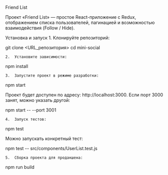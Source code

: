 Friend List

Проект «Friend List» — простое React-приложение с Redux, отображением списка пользователей, пагинацией и возможностью взаимодействия (Follow / Hide).

Установка и запуск
	1.	Клонируйте репозиторий:

git clone <URL_репозитория>
cd mini-social

	2.	Установите зависимости:

npm install

	3.	Запустите проект в режиме разработки:

npm start

Проект будет доступен по адресу: http://localhost:3000.
Если порт 3000 занят, можно указать другой:

npm start -- --port 3001

	4.	Запуск тестов:

npm test

Можно запускать конкретный тест:

npm test -- src/components/UserList.test.js

	5.	Сборка проекта для продакшена:

npm run build